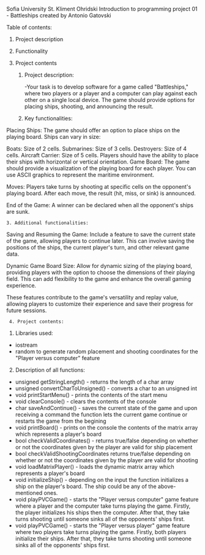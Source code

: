 Sofia University St. Kliment Ohridski
Introduction to programming project 01 - Battleships
created by Antonio Gatovski

Table of contents:
1. Project description
2. Functionality
3. Project contents

   1. Project description:
      
      -Your task is to develop software for a game called "Battleships," where two players or a player and a computer can play against each other on a single local device. The game should provide options for placing ships, shooting, and announcing the result.
      
    2. Key functionalities:

Placing Ships:
The game should offer an option to place ships on the playing board. Ships can vary in size:

Boats: Size of 2 cells.
Submarines: Size of 3 cells.
Destroyers: Size of 4 cells.
Aircraft Carrier: Size of 5 cells.
Players should have the ability to place their ships with horizontal or vertical orientation.
Game Board:
The game should provide a visualization of the playing board for each player. You can use ASCII graphics to represent the maritime environment.

Moves:
Players take turns by shooting at specific cells on the opponent's playing board.
After each move, the result (hit, miss, or sink) is announced.

End of the Game:
A winner can be declared when all the opponent's ships are sunk.

    3. Additional functionalities:

Saving and Resuming the Game:
Include a feature to save the current state of the game, allowing players to continue later. This can involve saving the positions of the ships, the current player's turn, and other relevant game data.

Dynamic Game Board Size:
Allow for dynamic sizing of the playing board, providing players with the option to choose the dimensions of their playing field. This can add flexibility to the game and enhance the overall gaming experience.

These features contribute to the game's versatility and replay value, allowing players to customize their experience and save their progress for future sessions. 

     4. Project contents:

1. Libraries used:
- iostream
- random to generate random placement and shooting coordinates for the "Player versus computer" feature

2. Description of all functions:
- unsigned getStringLength() - returns the length of a char array
- unsigned convertCharToUnsigned() - converts a char to an unsigned int
- void printStartMenu() - prints the contents of the start menu
- void clearConsole() - clears the contents of the console
- char saveAndContinue() - saves the current state of the game and upon receiving a command the function lets the current game continue or restarts the game from the begining
- void printBoard() - prints on the console the contents of the matrix array which represents a player's board
- bool checkValidCoordinates() - returns true/false depending on whether or not the coordinates given by the player are valid for ship placement
- bool checkValidShootingCoordinates returns true/false depending on whether or not the coordinates given by the player are valid for shooting
- void loadMatrixPlayer() - loads the dynamic matrix array which represents a player's board
- void initializeShip() - depending on the input the function initializes a ship on the player's board. The ship could be any of the above-mentioned ones.
- void playPVCGame() - starts the "Player versus computer" game feature where a player and the computer take turns playing the game. Firstly, the player initializes his ships then the computer. After that, they take turns shooting until someone sinks all of the opponents' ships first.
- void playPVCGame() - starts the "Player versus player" game feature where two players take turns playing the game. Firstly, both players initialize their ships. After that, they take turns shooting until someone sinks all of the opponents' ships first.
